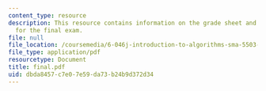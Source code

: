 ```yaml
---
content_type: resource
description: This resource contains information on the grade sheet and problem sets
  for the final exam.
file: null
file_location: /coursemedia/6-046j-introduction-to-algorithms-sma-5503-fall-2005/dbda8457c7e07e59da73b24b9d372d34_final.pdf
file_type: application/pdf
resourcetype: Document
title: final.pdf
uid: dbda8457-c7e0-7e59-da73-b24b9d372d34
---
```

